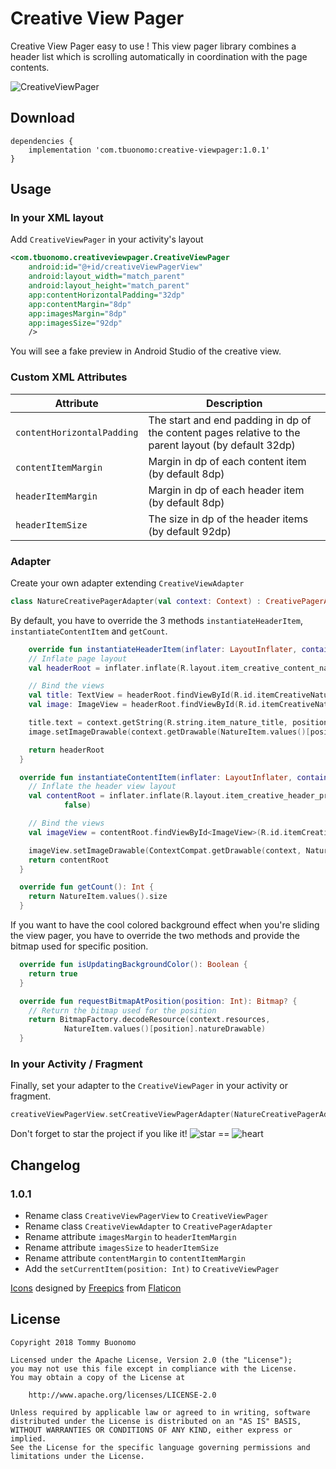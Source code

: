 # Creative View Pager

Creative View Pager easy to use !
This view pager library combines a header list which is scrolling automatically in coordination with the page contents.

![CreativeViewPager](/art/creative-viewpager0.gif)

## Download
```Gradle
dependencies {
    implementation 'com.tbuonomo:creative-viewpager:1.0.1'
}
```

## Usage

### In your XML layout
Add `CreativeViewPager` in your activity's layout
```Xml
<com.tbuonomo.creativeviewpager.CreativeViewPager
    android:id="@+id/creativeViewPagerView"
    android:layout_width="match_parent"
    android:layout_height="match_parent"
    app:contentHorizontalPadding="32dp"
    app:contentMargin="8dp"
    app:imagesMargin="8dp"
    app:imagesSize="92dp"
    />
```
You will see a fake preview in Android Studio of the creative view.

### Custom XML Attributes
| Attribute | Description |
| --- | --- |
| `contentHorizontalPadding` | The start and end padding in dp of the content pages relative to the parent layout (by default 32dp) |
| `contentItemMargin` | Margin in dp of each content item (by default 8dp) |
| `headerItemMargin` | Margin in dp of each header item (by default 8dp) |
| `headerItemSize` | The size in dp of the header items (by default 92dp) |

### Adapter
Create your own adapter extending `CreativeViewAdapter`
```Kotlin
class NatureCreativePagerAdapter(val context: Context) : CreativePagerAdapter
```

By default, you have to override the 3 methods `instantiateHeaderItem`, `instantiateContentItem` and `getCount`.

```Kotlin
    override fun instantiateHeaderItem(inflater: LayoutInflater, container: ViewGroup, position: Int): View {
    // Inflate page layout
    val headerRoot = inflater.inflate(R.layout.item_creative_content_nature, container, false)

    // Bind the views
    val title: TextView = headerRoot.findViewById(R.id.itemCreativeNatureTitle)
    val image: ImageView = headerRoot.findViewById(R.id.itemCreativeNatureImage)

    title.text = context.getString(R.string.item_nature_title, position)
    image.setImageDrawable(context.getDrawable(NatureItem.values()[position].natureDrawable))

    return headerRoot
  }

  override fun instantiateContentItem(inflater: LayoutInflater, container: ViewGroup, position: Int): View {
    // Inflate the header view layout
    val contentRoot = inflater.inflate(R.layout.item_creative_header_profile, container,
            false)

    // Bind the views
    val imageView = contentRoot.findViewById<ImageView>(R.id.itemCreativeImage)

    imageView.setImageDrawable(ContextCompat.getDrawable(context, NatureItem.values()[position].userDrawable))
    return contentRoot
  }

  override fun getCount(): Int {
    return NatureItem.values().size
  }
```

If you want to have the cool colored background effect when you're sliding the view pager, you have to override the two methods and provide the bitmap used for specific position.

```Kotlin
  override fun isUpdatingBackgroundColor(): Boolean {
    return true
  }

  override fun requestBitmapAtPosition(position: Int): Bitmap? {
    // Return the bitmap used for the position
    return BitmapFactory.decodeResource(context.resources,
            NatureItem.values()[position].natureDrawable)
  }
```

### In your Activity / Fragment
Finally, set your adapter to the `CreativeViewPager` in your activity or fragment.
```Kotlin
creativeViewPagerView.setCreativeViewPagerAdapter(NatureCreativePagerAdapter(activity))
```

Don't forget to star the project if you like it! 
![star](https://user-images.githubusercontent.com/15737675/39397370-85f5b294-4afe-11e8-9c02-0dfdf014136a.png)
 == ![heart](https://user-images.githubusercontent.com/15737675/39397367-6e312c2e-4afe-11e8-9fbf-32001b0165a1.png)

## Changelog
### 1.0.1
- Rename class `CreativeViewPagerView` to `CreativeViewPager`
- Rename class `CreativeViewAdapter` to `CreativePagerAdapter`
- Rename attribute `imagesMargin` to `headerItemMargin`
- Rename attribute `imagesSize` to `headerItemSize`
- Rename attribute `contentMargin` to `contentItemMargin`
- Add the `setCurrentItem(position: Int)` to `CreativeViewPager`


[Icons](https://www.flaticon.com/packs/profession-avatars) designed by [Freepics](https://www.flaticon.com/authors/freepik) from [Flaticon](https://www.flaticon.com/)

## License
    Copyright 2018 Tommy Buonomo
    
    Licensed under the Apache License, Version 2.0 (the "License");
    you may not use this file except in compliance with the License.
    You may obtain a copy of the License at
    
        http://www.apache.org/licenses/LICENSE-2.0
    
    Unless required by applicable law or agreed to in writing, software
    distributed under the License is distributed on an "AS IS" BASIS,
    WITHOUT WARRANTIES OR CONDITIONS OF ANY KIND, either express or implied.
    See the License for the specific language governing permissions and
    limitations under the License.
